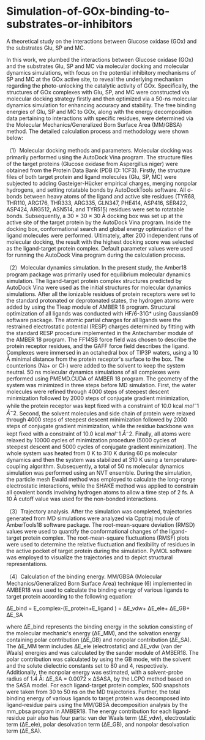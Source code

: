 # Simulation-of-GOx-binding-to-substrates-or-inhibitors
A theoretical study on the interactions between Glucose oxidase (GOx) and the substrates Glu, SP and MC.

In this work, we plumbed the interactions between Glucose oxidase (GOx) and the substrates Glu, SP and MC via molecular docking and molecular dynamics simulations, with focus on the potential inhibitory mechanisms of SP and MC at the GOx active site, to reveal the underlying mechanism regarding the photo-unlocking the catalytic activity of GOx. Specifically, the structures of GOx complexes with Glu, SP, and MC were constructed via molecular docking strategy firstly and then optimized via a 50-ns molecular dynamics simulation for enhancing accuracy and stability. The free binding energies of Glu, SP and MC to GOx, along with the energy decomposition data pertaining to interactions with specific residues, were determined via the Molecular Mechanics/Generalized Born Surface Area (MM/GBSA) method. The detailed calculation process and methodology were shown below:

（1）Molecular docking methods and parameters. 
Molecular docking was primarily performed using the AutoDock Vina program. The structure files of the target proteins (Glucose oxidase from Aspergillus niger) were obtained from the Protein Data Bank (PDB ID: 1CF3). Firstly, the structure files of both target protein and ligand molecules (Glu, SP, MC) were subjected to adding Gasteiger-Hücker empirical charges, merging nonpolar hydrogens, and setting rotatable bonds by AutoDockTools software. All σ-bonds between heavy atoms of the ligand and active site residues (TYR68, THR110, ARG176, THR333, ARG335, GLN347, PHE414, ASP416, SER422, ASP424, ARG512, ASN514, and TYR515) residues were set to rotatable bonds. Subsequently, a 30 × 30 × 30 Å docking box was set up at the active site of the target protein by the AutoDock Vina program. Inside the docking box, conformational search and global energy optimization of the ligand molecules were performed. Ultimately, after 200 independent runs of molecular docking, the result with the highest docking score was selected as the ligand-target protein complex. Default parameter values were used for running the AutoDock Vina program during the calculation process.

（2）Molecular dynamics simulation. 
In the present study, the Amber18 program package was primarily used for equilibrium molecular dynamics simulation. The ligand-target protein complex structures predicted by AutoDock Vina were used as the initial structures for molecular dynamics simulations. After all the ionizable residues of protein receptors were set to the standard protonated or deprotonated states, the hydrogen atoms were added by using the Tleap module of AMBER 18 program. Structural optimization of all ligands was conducted with HF/6-31G* using Gaussian09 software package. The atomic partial charges for all ligands were the restrained electrostatic potential (RESP) charges determined by fitting with the standard RESP procedure implemented in the Antechamber module of the AMBER 18 program. The FF14SB force field was chosen to describe the protein receptor residues, and the GAFF force field describes the ligand. Complexes were immersed in an octahedral box of TIP3P waters, using a 10 Å minimal distance from the protein receptor's surface to the box. The counterions (Na+ or Cl-) were added to the solvent to keep the system neutral. 50 ns molecular dynamics simulations of all complexes were performed using PMEMD.CUDA of AMBER 18 program.
The geometry of the system was minimized in three steps before MD simulation. First, the water molecules were refined through 4000 steps of steepest descent minimization followed by 2000 steps of conjugate gradient minimization, while the protein receptor was kept fixed with a constraint of 10.0 kcal $mol^-1$ $Å^-2$. Second, the solvent molecules and side chain of protein were relaxed through 4000 steps of steepest descent minimization followed by 2000 steps of conjugate gradient minimization, while the residue backbone was kept fixed with a constraint of 10.0 kcal $mol^-1$ $Å^-2$. Finally, all atoms were relaxed by 10000 cycles of minimization procedure (5000 cycles of steepest descent and 5000 cycles of conjugate gradient minimization).
The whole system was heated from 0 K to 310 K during 60 ps molecular dynamics and then the system was stabilized at 310 K using a temperature-coupling algorithm. Subsequently, a total of 50 ns molecular dynamics simulation was performed using an NVT ensemble. During the simulation, the particle mesh Ewald method was employed to calculate the long-range electrostatic interactions, while the SHAKE method was applied to constrain all covalent bonds involving hydrogen atoms to allow a time step of 2 fs. A 10 Å cutoff value was used for the non-bonded interactions.

（3）Trajectory analysis. 
After the simulation was completed, trajectories generated from MD simulations were analyzed via Cpptraj module of AmberTools18 software package. The root-mean-square deviation (RMSD) values were used to quantify the conformational changes of the ligand-target protein complex. The root-mean-square fluctuations (RMSF) plots were used to determine the relative fluctuation and flexibility of residues in the active pocket of target protein during the simulation. PyMOL software was employed to visualize the trajectories and to depict structural representations.

（4）Calculation of the binding energy. 
MM/GBSA (Molecular Mechanics/Generalized Born Surface Area) technique (6) implemented in AMBER18 was used to calculate the binding energy of various ligands to target protein according to the following equation: 

∆E_bind = E_complex-(E_protein+E_ligand ) 
        = ∆E_vdw+ ∆E_ele+ ∆E_GB+ ∆E_SA

where ΔE_bind represents the binding energy in the solution consisting of the molecular mechanic's energy (ΔE_MM), and the solvation energy containing polar contribution (ΔE_GB) and nonpolar contribution (ΔE_SA). The ΔE_MM term includes ΔE_ele (electrostatic) and ΔE_vdw (van der Waals) energies and was calculated by the sander module of AMBER18. The polar contribution was calculated by using the GB mode, with the solvent and the solute dielectric constants set to 80 and 4, respectively. Additionally, the nonpolar energy was estimated, with a solvent-probe radius of 1.4 Å: ΔE_SA = 0.0072 × ΔSASA, by the LCPO method based on the SASA model. For each ligand-target protein complex, 500 snapshots were taken from 30 to 50 ns on the MD trajectories. Further, the total binding energy of various ligands to target protein was decomposed into ligand-residue pairs using the MM/GBSA decomposition analysis by the mm_pbsa program in AMBER18. The energy contribution for each ligand-residue pair also has four parts: van der Waals term (ΔE_vdw), electrostatic term (ΔE_ele), polar desolvation term (ΔE_GB), and nonpolar desolvation term (ΔE_SA).


